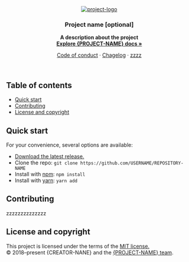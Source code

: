 <div align="center">
    <a href="http://example.com" title="project-logo">
        <img src="https://dummyimage.com/220x110/fff/28c87d.png&text=%7BLOGO%7D" alt="project-logo" />
    </a>
</div>
<h3 align="center">Project name [optional]</h3>
<p align="center"><strong>A description about the project<br>
    <a href="https://zzzz" rel="nofollow">Explore {PROJECT-NAME} docs »</strong></a>
</p>
<p align="center">
    <a href="CODE_OF_CONDUCT.md">Code of conduct</a>
    ·
    <a href="CHANGELOG.md">Chagelog</a>
    ·
    <a href="zzz.md">zzzz</a>
</p>
<br>
<h2>Table of contents</h2>
<ul>
    <li><a href="#quick-start">Quick start</a></li>
    <li><a href="#contributing">Contributing</a></li>
    <li><a href="#license-and-copyright">License and copyright</a></li>
</ul>
<h2>Quick start</h2>
<p>For your convenience, several options are available:</p>
<ul>
    <li><a href="http://example.com">Download the latest release.</a></li>
    <li>Clone the repo: <code>git clone https://github.com/USERNAME/REPOSITORY-NAME</code></li>
    <li>Install with <a href="https://www.npmjs.com/" rel="nofollow">npm</a>: <code>npm install <package-name></code></li>
    <li>Install with <a href="https://yarnpkg.com/" rel="nofollow">yarn</a>: <code>yarn add <package-name></code></li>
</ul>
<h2>Contributing</h2>
<p>zzzzzzzzzzzzzz</p>
<h2>License and copyright</h2>
<p>This project is licensed under the terms of the <a href="LICENSE">MIT license.</a>
<br>
© 2018–present {CREATOR-NANE} and the <a href="TEAM.md">{PROJECT-NAME} team</a>.
</p>


